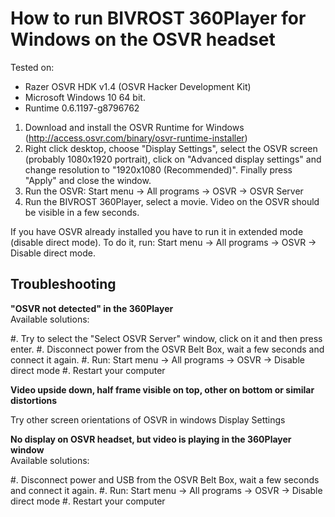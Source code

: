 How to run BIVROST 360Player for Windows on the OSVR headset
============================================================

Tested on:

* Razer OSVR HDK v1.4 (OSVR Hacker Development Kit)
* Microsoft Windows 10 64 bit.
* Runtime 0.6.1197-g8796762

1.	Download and install the OSVR Runtime for Windows (http://access.osvr.com/binary/osvr-runtime-installer)
2.	Right click desktop, choose "Display Settings", select the OSVR screen (probably 1080x1920 portrait), click on "Advanced display settings" and change resolution to "1920x1080 (Recommended)". Finally press "Apply" and close the window.
3.	Run the OSVR: Start menu -> All programs -> OSVR -> OSVR Server
4.	Run the BIVROST 360Player, select a movie. Video on the OSVR should be visible in a few seconds.

If you have OSVR already installed you have to run it in extended mode (disable direct mode).
To do it, run: Start menu -> All programs -> OSVR -> Disable direct mode.


Troubleshooting
---------------

**"OSVR not detected" in the 360Player**  
Available solutions:

#.	Try to select the "Select OSVR Server" window, click on it and then press enter.
#.	Disconnect power from the OSVR Belt Box, wait a few seconds and connect it again.
#.	Run: Start menu -> All programs -> OSVR -> Disable direct mode
#.	Restart your computer

		
**Video upside down, half frame visible on top, other on bottom or similar distortions**

Try other screen orientations of OSVR in windows Display Settings

	
**No display on OSVR headset, but video is playing in the 360Player window**  
Available solutions:

#.	Disconnect power and USB from the OSVR Belt Box, wait a few seconds and connect it again.
#.	Run: Start menu -> All programs -> OSVR -> Disable direct mode
#.	Restart your computer


